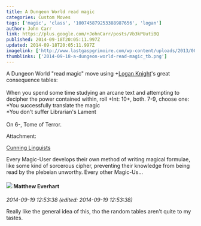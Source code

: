 ```yaml
---
title: A Dungeon World read magic
categories: Custom Moves
tags: ['magic', 'class', '100745879253388987656', 'logan']
author: John Carr
link: https://plus.google.com/+JohnCarr/posts/Vb3kPUutiBQ
published: 2014-09-18T20:05:11.997Z
updated: 2014-09-18T20:05:11.997Z
imagelink: ['http://www.lastgaspgrimoire.com/wp-content/uploads/2013/08/skull_library.jpg']
thumblinks: ['2014-09-18-a-dungeon-world-read-magic_tb.png']
---
```


A Dungeon World &quot;read magic&quot; move using <span class="proflinkWrapper"><span class="proflinkPrefix">+</span><a class="proflink" href="https://plus.google.com/100745879253388987656" oid="100745879253388987656">Logan Knight</a></span>&#39;s great consequence tables:<br /><br />When you spend some time studying an arcane text and attempting to decipher the power contained within, roll +Int: 10+, both. 7-9, choose one:<br />*You successfully translate the magic <br />*You don&#39;t suffer Librarian&#39;s Lament<br /><br />On 6-, Tome of Terror.


Attachment:

<a href='http://www.lastgaspgrimoire.com/cunning-linguists/'>Cunning Linguists</a>


Every Magic-User develops their own method of writing magical formulae, like some kind of sorcerous cipher, preventing their knowledge from being read by the plebeian unworthy. Every other Magic-Us...
<div id='comment z12vupf5mka4glx5e04ccl0y5x2qi5ngqfc'>
  <h4><img src='{{site.baseurl}}//images/avatars/115610991532630554135_photo.jpg'> Matthew Everhart</h4>
      <p><cite>2014-09-19 12:53:38 (edited: 2014-09-19 12:53:38)</cite></p>
        <p>Really like the general idea of this, tho the random tables aren&#39;t quite to my tastes. </p>
</div>
        